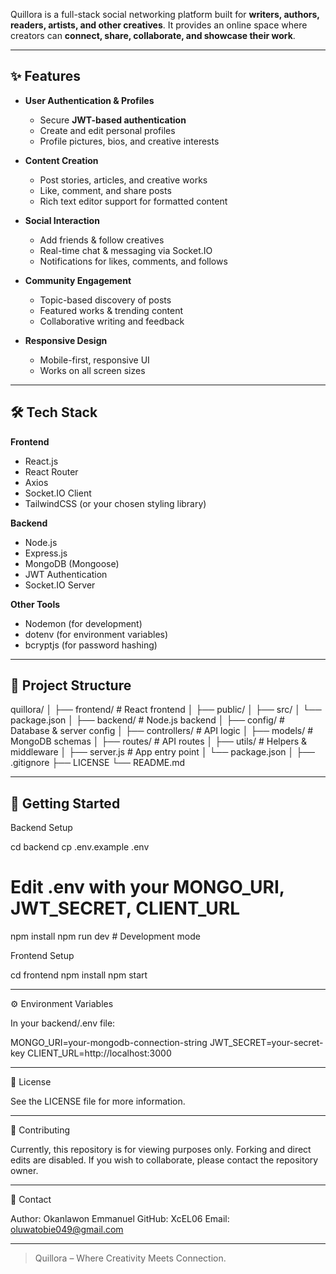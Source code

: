 Quillora is a full-stack social networking platform built for **writers, authors, readers, artists, and other creatives**. It provides an online space where creators can **connect, share, collaborate, and showcase their work**.

---

## ✨ Features

- **User Authentication & Profiles**
  - Secure **JWT-based authentication**
  - Create and edit personal profiles
  - Profile pictures, bios, and creative interests

- **Content Creation**
  - Post stories, articles, and creative works
  - Like, comment, and share posts
  - Rich text editor support for formatted content

- **Social Interaction**
  - Add friends & follow creatives
  - Real-time chat & messaging via Socket.IO
  - Notifications for likes, comments, and follows

- **Community Engagement**
  - Topic-based discovery of posts
  - Featured works & trending content
  - Collaborative writing and feedback

- **Responsive Design**
  - Mobile-first, responsive UI
  - Works on all screen sizes

---

## 🛠 Tech Stack

**Frontend**
- React.js
- React Router
- Axios
- Socket.IO Client
- TailwindCSS (or your chosen styling library)

**Backend**
- Node.js
- Express.js
- MongoDB (Mongoose)
- JWT Authentication
- Socket.IO Server

**Other Tools**
- Nodemon (for development)
- dotenv (for environment variables)
- bcryptjs (for password hashing)

---

## 📂 Project Structure

quillora/ │ ├── frontend/        # React frontend │   ├── public/ │   ├── src/ │   └── package.json │ ├── backend/         # Node.js backend │   ├── config/      # Database & server config │   ├── controllers/ # API logic │   ├── models/      # MongoDB schemas │   ├── routes/      # API routes │   ├── utils/       # Helpers & middleware │   ├── server.js    # App entry point │   └── package.json │ ├── .gitignore ├── LICENSE └── README.md

---

## 🚀 Getting Started


 Backend Setup

cd backend
cp .env.example .env
# Edit .env with your MONGO_URI, JWT_SECRET, CLIENT_URL
npm install
npm run dev  # Development mode

 Frontend Setup

cd frontend
npm install
npm start


---

⚙️ Environment Variables

In your backend/.env file:

MONGO_URI=your-mongodb-connection-string
JWT_SECRET=your-secret-key
CLIENT_URL=http://localhost:3000


---

📜 License

See the LICENSE file for more information.


---

📣 Contributing

Currently, this repository is for viewing purposes only.
Forking and direct edits are disabled.
If you wish to collaborate, please contact the repository owner.


---

💌 Contact

Author: Okanlawon Emmanuel
GitHub: XcEL06
Email: oluwatobie049@gmail.com


---

> Quillora – Where Creativity Meets Connection.


